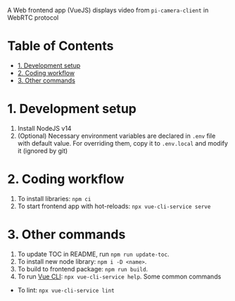 A Web frontend app (VueJS) displays video from `pi-camera-client` in WebRTC protocol

# Table of Contents

<!-- toc -->

- [1. Development setup](#1-development-setup)
- [2. Coding workflow](#2-coding-workflow)
- [3. Other commands](#3-other-commands)

<!-- tocstop -->

# 1. Development setup 

1. Install NodeJS v14
1. (Optional) Necessary environment variables are declared in `.env` file with default value. For overriding them, copy it to `.env.local` and modify it (ignored by git)

# 2. Coding workflow

1. To install libraries: `npm ci`
1. To start frontend app with hot-reloads: `npx vue-cli-service serve`

# 3. Other commands

1. To update TOC in README, run `npm run update-toc`.
1. To install new node library: `npm i -D <name>`.
1. To build to frontend package: `npm run build`.
1. To run [Vue CLI](https://cli.vuejs.org/guide/): `npx vue-cli-service help`. Some common commands

  - To lint: `npx vue-cli-service lint`

